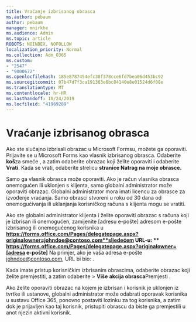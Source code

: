 ```yaml
---
title: Vraćanje izbrisanog obrasca
ms.author: pebaum
author: pebaum
manager: mnirkhe
ms.audience: Admin
ms.topic: article
ROBOTS: NOINDEX, NOFOLLOW
localization_priority: Normal
ms.collection: Adm_O365
ms.custom:
- "2547"
- "9000672"
ms.openlocfilehash: 185e8787454efc38f378cce6fd7bea06d453bc92
ms.sourcegitcommit: 07b47d7f3ca191363e6bc84140e8e01524d6f08e
ms.translationtype: MT
ms.contentlocale: hr-HR
ms.lasthandoff: 10/24/2019
ms.locfileid: "41969289"
---
```

# <a name="restore-a-deleted-form"></a>Vraćanje izbrisanog obrasca

Ako ste slučajno izbrisali obrazac u Microsoft Formsu, možete ga oporaviti. Prijavite se u Microsoft Forms kao vlasnik izbrisanog obrasca. Odaberite **koš**za smeće , a zatim odaberite obrazac koji želite oporaviti i odaberite **Vrati**. Kada se vrati, odaberite strelicu **stranice Natrag na moje obrasce.**

Samo ga vlasnik obrasca može oporaviti. Ako je račun vlasnika obrasca onemogućen ili uklonjen s klijenta, samo globalni administrator može oporaviti obrazac. Globalni administrator mora imati licencu za obrasce za izvođenje vraćanja. Samo obrasci stvoreni u roku od 30 dana od onemogućivanja ili uklanjanja korisničkog računa s klijenta mogu se vratiti.

Ako ste globalni administrator klijenta i želite oporaviti obrazac s računa koji je izbrisan ili onemogućen, zamijenite [adresu e-pošte] adresom e-pošte izbrisanog ili onemogućenog korisnika u **https://forms.office.com/Pages/delegatepage.aspx?originalowner=johndoe@contoso.com**sljedećem URL-u: ** https://forms.office.com/Pages/delegatepage.aspx?originalowner=[adresa e-pošte]** Na primjer, ako je vaša adresa e-pošte johndoe@contoso.com, URL bi bio: . 

Kada imate pristup korisničkim izbrisanim obrascima, odaberite obrazac koji želite premjestiti, a zatim odaberite > **Više** **akcija obrasca**Premjesti .

Ako želite oporaviti obrazac na kojem je izbrisan i korisnik je uklonjen iz tvrtke ili ustanove, globalni administrator može odabrati oporavak korisnika u sustavu Office 365, ponovno postaviti lozinku za tog korisnika, a zatim dok je prijavljen kao taj korisnik, pristupiti obrascu da biste ga premjestili u anot njezin aktivni korisnik. 